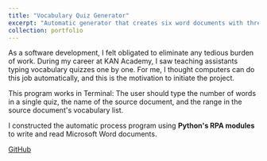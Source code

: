 ```yaml
---
title: "Vocabulary Quiz Generator"
excerpt: "Automatic generator that creates six word documents with three vocabulary quizzes and their respective solutions <br/>"
collection: portfolio
---
```


As a software development, I felt obligated to eliminate any tedious burden of work. During my career at KAN Academy, I saw teaching assistants typing vocabulary quizzes one by one. For me, I thought computers can do this job automatically, and this is the motivation to initiate the project.

This program works in Terminal: The user should type the number of words in a single quiz, the name of the source document, and the range in the source document's vocabulary list.

I constructed the automatic process program using **Python's RPA modules** to write and read Microsoft Word documents.

<a href="https://github.com/7174Andy/vocab_generator/tree/main" class="github_btn btn"><i class="fab fa-fw fa-github" aria-hidden="true"></i> GitHub</a>

